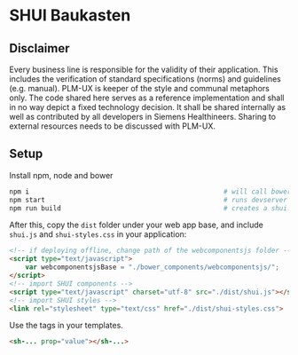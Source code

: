 # SHUI Baukasten

## Disclaimer

Every business line is responsible for the validity of their application.
This includes the verification of standard specifications (norms) and guidelines (e.g. manual).
PLM-UX is keeper of the style and communal metaphors only.
The code shared here serves as a reference implementation and shall in no way depict a fixed technology decision.
It shall be shared internally as well as contributed by all developers in Siemens Healthineers.
Sharing to external resources needs to be discussed with PLM-UX.

## Setup

Install npm, node and bower

```sh
npm i                                                 # will call bower i -
npm start                                             # runs devserver with online documentation
npm run build                                         # creates a shui.js in dist/ that is self-contained EXCEPT for webcomponents polyfills
```

After this, copy the `dist` folder under your web app base, and include `shui.js` and `shui-styles.css` in your application:

```html
<!-- if deploying offline, change path of the webcomponentsjs folder -->
<script type="text/javascript">
    var webcomponentsjsBase = "./bower_components/webcomponentsjs/";
</script>
<!-- import SHUI components -->
<script type="text/javascript" charset="utf-8" src="./dist/shui.js"></script>
<!-- import SHUI styles -->
<link rel="stylesheet" type="text/css" href="./dist/shui-styles.css">
```

Use the tags in your templates.

```html
<sh-... prop="value"></sh-...>